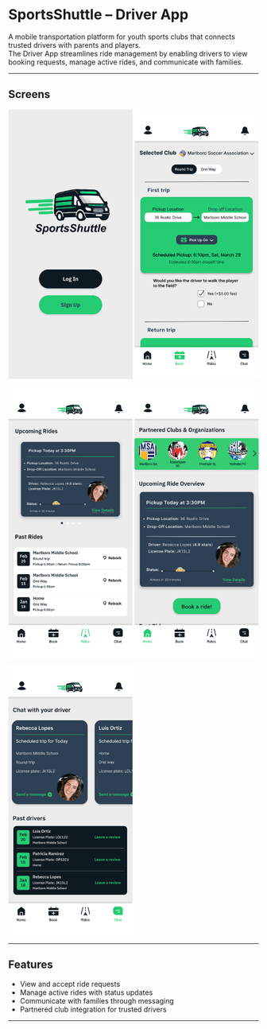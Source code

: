 # SportsShuttle – Driver App  

A mobile transportation platform for youth sports clubs that connects trusted drivers with parents and players.  
The Driver App streamlines ride management by enabling drivers to view booking requests, manage active rides, and communicate with families.  

---

## Screens  

<p float="left">
  <img src="IMG_3130.PNG" alt="Home Screen" width="250"/>
  <img src="IMG_3132.PNG" alt="Booking Screen" width="250"/>
</p>

<p float="left">
  <img src="IMG_3133.PNG" alt="Rides Screen" width="250"/>
  <img src="IMG_3131.PNG" alt="Chat Screen" width="250"/>
</p>

<p float="left">
  <img src="IMG_3134.PNG" alt="Login Screen" width="250"/>
</p>

---

## Features  
- View and accept ride requests  
- Manage active rides with status updates  
- Communicate with families through messaging  
- Partnered club integration for trusted drivers  

---

